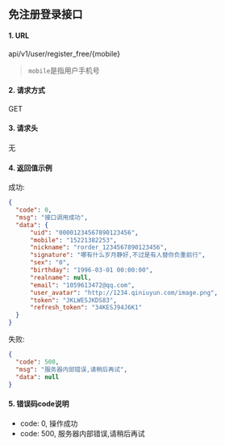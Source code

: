 ## 免注册登录接口

#### 1. URL

api/v1/user/register_free/{mobile}

> `mobile`是指用户手机号

#### 2. 请求方式

GET

#### 3. 请求头

无

#### 4. 返回值示例

成功:
```json
{
  "code": 0,
  "msg": "接口调用成功",
  "data": {
      "uid": "00001234567890123456",
      "mobile": "15221382253",
      "nickname": "rorder_1234567890123456",
      "signature": "哪有什么岁月静好,不过是有人替你负重前行",
      "sex": "0",
      "birthday": "1996-03-01 00:00:00",
      "realname": null,
      "email": "1059613472@qq.com",
      "user_avatar": "http://1234.qiniuyun.com/image.png",
      "token": "JKLWESJKDS83",
      "refresh_token": "34KESJ94J6K1"
  }
}
```

失败:
```json
{
  "code": 500,
  "msg": "服务器内部错误,请稍后再试",
  "data": null
}
```

#### 5. 错误码code说明

- code: 0, 操作成功
- code: 500, 服务器内部错误,请稍后再试